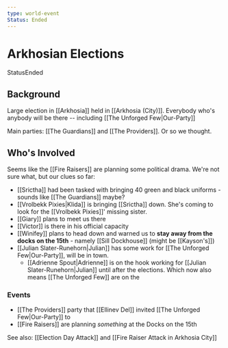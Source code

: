 ```yaml
---
type: world-event
Status: Ended
---
```


# Arkhosian Elections
<span class="dataview inline-field"><span class="inline-field-key">Status</span><span class="inline-field-value">Ended</span></span>

## Background
Large election in [[Arkhosia]] held in [[Arkhosia (City)]]. Everybody who's anybody will be there -- including [[The Unforged Few|Our-Party]]

Main parties: [[The Guardians]] and [[The Providers]]. Or so we thought.

## Who's Involved
Seems like the [[Fire Raisers]] are planning some political drama. We're not sure what, but our clues so far:
* [[Srictha]] had been tasked with bringing 40 green and black uniforms - sounds like [[The Guardians]] maybe? 
* [[Vrolbekk Pixies|Klida]] is bringing [[Srictha]] down. She's coming to look for the [[Vrolbekk Pixies]]' missing sister.
* [[Giary]] plans to meet us there
* [[Victor]] is there in his official capacity
* [[Winifey]] plans to head down and warned us to **stay away from the docks on the 15th** - namely [[Sill Dockhouse]] (might be [[Kayson's]]) 
* [[Julian Slater-Runehorn|Julian]] has some work for [[The Unforged Few|Our-Party]], will be in town. 
	* [[Adrienne Spout|Adrienne]] is on the hook working for [[Julian Slater-Runehorn|Julian]] until after the elections. Which now also means [[The Unforged Few]] are on the 

### Events
* [[The Providers]] party that [[Ellinev Del]] invited [[The Unforged Few|Our-Party]] to
* [[Fire Raisers]] are planning *something* at the Docks on the 15th

See also: [[Election Day Attack]] and [[Fire Raiser Attack in Arkhosia City]]